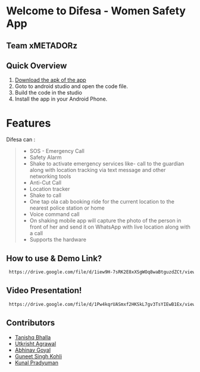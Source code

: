 # Welcome to Difesa  - Women Safety App 

## Team xMETADORz
 

## Quick Overview
1. [Download the apk of the app](https://github.com/gutku10/Difesa/tree/master/app)
2. Goto to android studio and open the code file. 
3. Build the code in the studio 
4. Install the app in your Android Phone.


# Features

Difesa can :
>
>* SOS - Emergency Call
>* Safety Alarm
>* Shake to activate emergency services like- call to the guardian along with location tracking via text message and other networking tools
>* Anti-Cut Call
>* Location tracker
>* Shake to call
>* One tap ola cab booking ride for the current location to the nearest police station or home
>* Voice command call
>* On shaking mobile app will capture the photo of the person in front of her and send it on WhatsApp with live location along with a call
>* Supports the hardware

## How to use & Demo Link?
```sh
 https://drive.google.com/file/d/1iew9H-7sRK2E8xXSgWOq8waBtguzdZCt/view?usp=sharing
```
## Video Presentation!
```sh
 https://drive.google.com/file/d/1Pw4kqrUASmxf2HKSkL7gv3TsYIEwB1Ex/view?usp=sharing
```

## Contributors
* [Tanishq Bhalla](https://github.com/)  
* [Utkrisht Agrawal](https://github.com/gutku10)  
* [Abhinav Goyal](https://github.com/zabhitak)  
* [Guneet Singh Kohli](https://github.com/guneetsk99)  
* [Kunal Pradyuman](https://github.com/lostaquila)  
